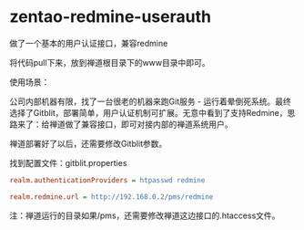 # zentao-redmine-userauth
做了一个基本的用户认证接口，兼容redmine

将代码pull下来，放到禅道根目录下的www目录中即可。

使用场景：

公司内部机器有限，找了一台很老的机器来跑Git服务 - 运行着晕倒死系统。最终选择了Gitblit，部署简单，用户认证机制可扩展。无意中看到了支持Redmine，思路来了：给禅道做了兼容接口，即可对接内部的禅道系统用户。

禅道部署好了以后，还需要修改Gitblit参数。

找到配置文件：gitblit.properties

```ini
realm.authenticationProviders = htpasswd redmine

realm.redmine.url = http://192.168.0.2/pms/redmine
```

注：禅道运行的目录如果/pms，还需要修改禅道这边接口的.htaccess文件。
